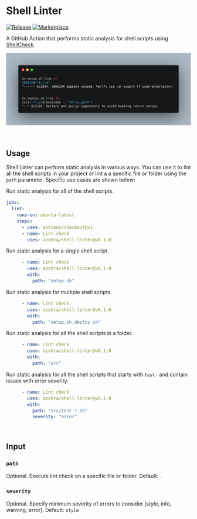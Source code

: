 # Shell Linter

[![Release](https://img.shields.io/github/release/azohra/shell-linter.svg)](https://github.com/azohra/shell-linter/releases)
[![Marketplace](https://img.shields.io/badge/GitHub-Marketplace-red.svg)](https://github.com/marketplace/actions/shell-linter)


A GitHub Action that performs static analysis for shell scripts using [ShellCheck](https://github.com/koalaman/shellcheck).

![](docs/images/preview.png)

<br>

## Usage

Shell Linter can perform static analysis in various ways. You can use it to lint all the shell scripts in your project or lint a a specific file or folder using the `path` parameter. Specific use cases are shown below:

Run static analysis for all of the shell scripts.
```yml
jobs:
  lint:
    runs-on: ubuntu-latest
    steps:
      - uses: actions/checkout@v1
      - name: Lint check
        uses: azohra/shell-linter@v0.1.0
```

Run static analysis for a single shell script.
```yml
      - name: Lint check
        uses: azohra/shell-linter@v0.1.0
        with:
          path: "setup.sh"
```

Run static analysis for multiple shell scripts.
```yml
      - name: Lint check
        uses: azohra/shell-linter@v0.1.0
        with:
          path: "setup.sh,deploy.sh"
```

Run static analysis for all the shell scripts in a folder.
```yml
      - name: Lint check
        uses: azohra/shell-linter@v0.1.0
        with:
          path: "src"
```

Run static analysis for all the shell scripts that starts with `test-` and contain issues with error severity.
```yml
      - name: Lint check
        uses: azohra/shell-linter@v0.1.0
        with:
          path: "src/test-*.sh"
          severity: "error"
```

<br>

## Input

### `path`

Optional. Execute lint check on a specific file or folder. Default: `.`

### `severity`

Optional. Specify minimum severity of errors to consider [style, info, warning, error]. Default: `style`


